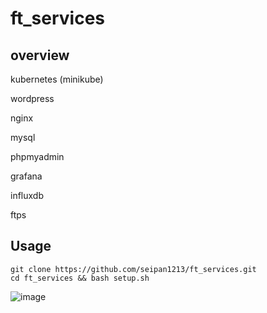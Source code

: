 # ft_services
## overview
kubernetes (minikube)

wordpress

nginx

mysql

phpmyadmin

grafana

influxdb

ftps

## Usage
```
git clone https://github.com/seipan1213/ft_services.git
cd ft_services && bash setup.sh
```
![image](https://user-images.githubusercontent.com/38822155/117104196-af33e900-adb6-11eb-9d4b-56ae5ab21d57.png)
